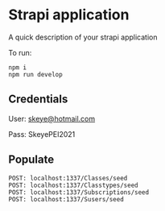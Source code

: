 # Strapi application

A quick description of your strapi application

To run:
```
npm i
npm run develop 
```
## Credentials
User: skeye@hotmail.com 

Pass: SkeyePEI2021

## Populate
```
POST: localhost:1337/Classes/seed
POST: localhost:1337/Classtypes/seed
POST: localhost:1337/Subscriptions/seed
POST: localhost:1337/Susers/seed
```